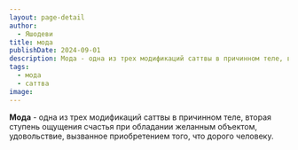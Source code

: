 ```yaml
---
layout: page-detail
author:
  - Яшодеви
title: мода
publishDate: 2024-09-01
description: Мода - одна из трех модификаций саттвы в причинном теле, вторая ступень ощущения счастья при обладании желанным объектом, удовольствие, вызванное приобретением того, что дорого человеку.
tags:
  - мода
  - саттва
image:
---
```

**Мода** - одна из трех модификаций саттвы в причинном теле, вторая ступень ощущения счастья при обладании желанным объектом, удовольствие, вызванное приобретением того, что дорого человеку.

